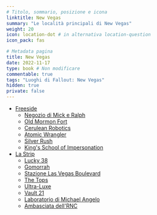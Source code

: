 ```yaml
---
# Titolo, sommario, posizione e icona
linktitle: New Vegas
summary: "Le località principali di New Vegas"
weight: 20
icon: location-dot # in alternativa location-question
icon_pack: fas

# Metadata pagina
title: New Vegas
date: 2022-11-17
type: book # Non modificare
commentable: true
tags: "Luoghi di Fallout: New Vegas"
hidden: true
private: false
---
```


<div class="fnv">


- [Freeside](../freeside)
  - [Negozio di Mick e Ralph](../negozio-di-mick-e-ralph)
  - [Old Mormon Fort](../old-mormon-fort)
  - [Cerulean Robotics](../cerulean-robotics)
  - [Atomic Wrangler](../atomic-wrangler)
  - [Silver Rush](../silver-rush)
  - [King's School of Impersonation](../kings-school-of-impersonation)
- [La Strip](../la-strip)
  - [Lucky 38](../lucky-38)
  - [Gomorrah](../gomorrah)
  - [Stazione Las Vegas Boulevard](../stazione-las-vegas-boulevard)
  - [The Tops](../the-tops)
  - [Ultra-Luxe](../ultra-luxe)
  - [Vault 21](../vault-21)
  - [Laboratorio di Michael Angelo](../laboratorio-di-michael-angelo)
  - [Ambasciata dell'RNC](../ambasciata-dellrnc)


</div>